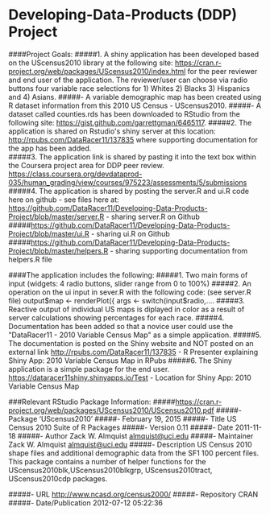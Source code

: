 # Developing-Data-Products (DDP) Project 

####Project Goals:
#####1.	A shiny application has been developed based on the UScensus2010 library at the following site: https://cran.r-project.org/web/packages/UScensus2010/index.html for the peer reviewer and end user of the application. The reviewer/user can choose via radio buttons four variable race selections for 1) Whites 2) Blacks 3) Hispanics and 4) Asians. 
#####- A variable demographic map has been created using R dataset information from this 2010 US Census - UScensus2010.
#####- A dataset called counties.rds has been downloaded to RStudio from the following site: https://gist.github.com/garrettgman/6465117.
#####2.	The application is shared on Rstudio's shiny server at this location: http://rpubs.com/DataRacer11/137835 where supporting documentation for the app has been added.      
#####3.	The application link is shared by pasting it into the text box within the Coursera project area for DDP peer review.
https://class.coursera.org/devdataprod-035/human_grading/view/courses/975223/assessments/5/submissions 
#####4.	The application is shared by posting the server.R and ui.R code here on github - see files here at:  https://github.com/DataRacer11/Developing-Data-Products-Project/blob/master/server.R - sharing server.R on Github
#####https://github.com/DataRacer11/Developing-Data-Products-Project/blob/master/ui.R - sharing ui.R on Github
#####https://github.com/DataRacer11/Developing-Data-Products-Project/blob/master/helpers.R - sharing supporting documentation from helpers.R file

####The application includes the following:
#####1.	Two main forms of input (widgets: 4 radio buttons, slider range from 0 to 100%)
#####2.	An operation on the ui input in sever.R with the following code: (see server.R file) output$map <- renderPlot({ args <- switch(input$radio,....
#####3. Reactive output of individual US maps is diplayed in color as a result of server calculations showing percentages for each race.
#####4.	Documentation has been added so that a novice user could use the "DataRacer11 - 2010 Variable Census Map" as a simple application.
#####5.	The documentation is posted on the Shiny website and NOT posted on an external link
http://rpubs.com/DataRacer11/137835 - R Presenter explaining Shiny App: 2010 Variable Census Map in RPubs
#####6. The Shiny application is a simple package for the end user.
https://dataracer11shiny.shinyapps.io/Test - Location for Shiny App: 2010 Variable Census Map


###Relevant RStudio Package Information: 
#####https://cran.r-project.org/web/packages/UScensus2010/UScensus2010.pdf
#####- Package ‘UScensus2010’
#####- February 19, 2015
#####- Title US Census 2010 Suite of R Packages
#####- Version 0.11
#####- Date 2011-11-18
#####- Author Zack W. Almquist <almquist@uci.edu>
#####- Maintainer Zack W. Almquist <almquist@uci.edu>
#####- Description US Census 2010 shape files and additional demographic data from the SF1 100 percent files. This package contains a number of helper functions for the UScensus2010blk,UScensus2010blkgrp, UScensus2010tract, UScensus2010cdp packages.

#####- URL http://www.ncasd.org/census2000/
#####- Repository CRAN
#####- Date/Publication 2012-07-12 05:22:36
